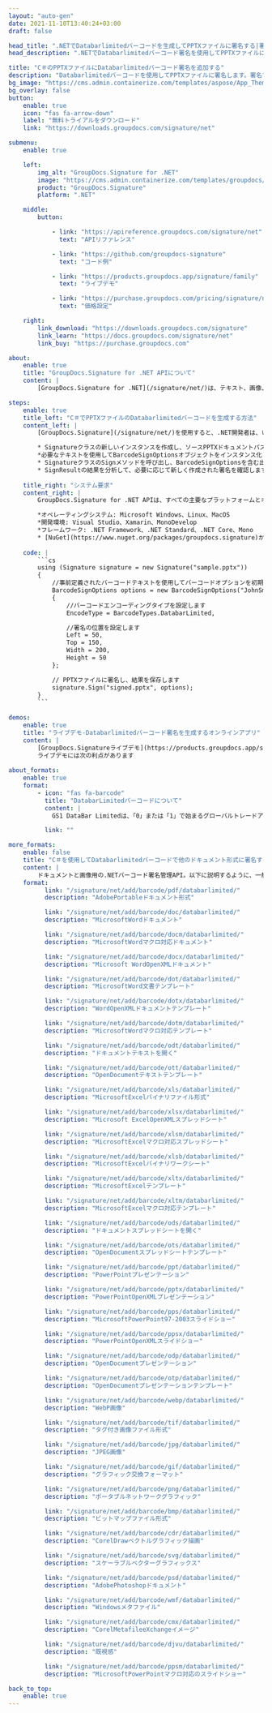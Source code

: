 ```yaml
---
layout: "auto-gen"
date: 2021-11-10T13:40:24+03:00
draft: false

head_title: ".NETでDatabarlimitedバーコードを生成してPPTXファイルに署名する|署名文書"
head_description: ".NETでDatabarlimitedバーコード署名を使用してPPTXファイルに署名する-人気のあるビジネスドキュメントや画像ファイル形式にバーコードを追加する."

title: "C＃のPPTXファイルにDatabarlimitedバーコード署名を追加する"
description: "Databarlimitedバーコードを使用してPPTXファイルに署名します。署名プロパティを操作し、ニーズに合ったドキュメント内で高度な署名オプションを設定します."
bg_image: "https://cms.admin.containerize.com/templates/aspose/App_Themes/V3/images/bg/header1.png"
bg_overlay: false
button:
    enable: true
    icon: "fas fa-arrow-down"
    label: "無料トライアルをダウンロード"
    link: "https://downloads.groupdocs.com/signature/net"

submenu:
    enable: true

    left:
        img_alt: "GroupDocs.Signature for .NET"
        image: "https://cms.admin.containerize.com/templates/groupdocs/images/product-logos/90x90-noborder/groupdocs-signature-net.png"
        product: "GroupDocs.Signature"
        platform: ".NET"

    middle:
        button:

            - link: "https://apireference.groupdocs.com/signature/net"
              text: "APIリファレンス"

            - link: "https://github.com/groupdocs-signature"
              text: "コード例"

            - link: "https://products.groupdocs.app/signature/family"
              text: "ライブデモ"

            - link: "https://purchase.groupdocs.com/pricing/signature/net"
              text: "価格設定"

    right:
        link_download: "https://downloads.groupdocs.com/signature"
        link_learn: "https://docs.groupdocs.com/signature/net"
        link_buy: "https://purchase.groupdocs.com"

about:
    enable: true
    title: "GroupDocs.Signature for .NET APIについて"
    content: |
        [GroupDocs.Signature for .NET](/signature/net/)は、テキスト、画像、バーコード、スタンプ、フォームフィールド、QRコード、メタデータなどのさまざまな署名タイプを使用してデジタルドキュメントに電子署名するネイティブ.NETAPIです。ユーザーは、PDF、Microsoft Word、Excelワークシート、PowerPointプレゼンテーション、Adobe Photoshop、メタファイル、および画像ファイル形式内のデジタル署名を追加、編集、検証、削除、および検索でき、必要に応じて署名プロパティをカスタマイズするための追加サポートがあります。

steps:
    enable: true
    title_left: "C＃でPPTXファイルのDatabarlimitedバーコードを生成する方法"
    content_left: |
        [GroupDocs.Signature](/signature/net/)を使用すると、.NET開発者は、いくつかの簡単な手順を実行することで、アプリケーション内のPPTXファイルにDatabarlimitedバーコードを簡単に追加できます。

        * Signatureクラスの新しいインスタンスを作成し、ソースPPTXドキュメントパスをコンストラクターパラメーターとして渡します。
        *必要なテキストを使用してBarcodeSignOptionsオブジェクトをインスタンス化し、EncodeTypeプロパティをDatabarLimitedに設定します。
        * SignatureクラスのSignメソッドを呼び出し、BarcodeSignOptionsを含む出力PPTXファイル名を渡します。
        * SignResultの結果を分析して、必要に応じて新しく作成された署名を確認します。
        
    title_right: "システム要求"
    content_right: |
        GroupDocs.Signature for .NET APIは、すべての主要なプラットフォームとオペレーティングシステムでサポートされています。以下のコードを実行する前に、システムに次の前提条件がインストールされていることを確認してください。

        *オペレーティングシステム: Microsoft Windows、Linux、MacOS
        *開発環境: Visual Studio、Xamarin、MonoDevelop
        *フレームワーク: .NET Framework、.NET Standard、.NET Core、Mono
        * [NuGet](https://www.nuget.org/packages/groupdocs.signature)からGroupDocs.Signaturefor.NETの最新バージョンをダウンロードします
        
    code: |
        ```cs
        using (Signature signature = new Signature("sample.pptx"))
        {
            //事前定義されたバーコードテキストを使用してバーコードオプションを初期化します
            BarcodeSignOptions options = new BarcodeSignOptions("JohnSmith")
            {
                //バーコードエンコーディングタイプを設定します
                EncodeType = BarcodeTypes.DatabarLimited,

                //署名の位置を設定します
                Left = 50,
                Top = 150,
                Width = 200,
                Height = 50
            };

            // PPTXファイルに署名し、結果を保存します 
            signature.Sign("signed.pptx", options);
        }
        ```
        
demos:
    enable: true
    title: "ライブデモ-Databarlimitedバーコード署名を生成するオンラインアプリ"
    content: |
        [GroupDocs.Signatureライブデモ](https://products.groupdocs.app/signature/family)サイトにアクセスして、DatabarlimitedバーコードをPPTXファイルに今すぐ追加してください。  
        ライブデモには次の利点があります
        
about_formats:
    enable: true
    format:
        - icon: "fas fa-barcode"
          title: "DatabarLimitedバーコードについて"
          content: |
            GS1 DataBar Limitedは、「0」または「1」で始まるグローバルトレードアイテム番号（GTIN）のエンコードをサポートする固定長のシンボル体系です。スペースが非常に限られており、全方向スキャンが不要なアプリケーションに使用されます。コンパクトなサイズのため、このシンボル体系は主にヘルスケア業界で使用されています。

          link: ""

more_formats:
    enable: false
    title: "C＃を使用してDatabarlimitedバーコードで他のドキュメント形式に署名する"
    content: |
        ドキュメントと画像用の.NETバーコード署名管理API。以下に説明するように、一般的なファイル形式のいくつかにバーコード署名を追加します。
    format: 
          link: "/signature/net/add/barcode/pdf/databarlimited/"
          description: "AdobePortableドキュメント形式"

          link: "/signature/net/add/barcode/doc/databarlimited/"
          description: "MicrosoftWordドキュメント"

          link: "/signature/net/add/barcode/docm/databarlimited/"
          description: "MicrosoftWordマクロ対応ドキュメント"

          link: "/signature/net/add/barcode/docx/databarlimited/"
          description: "Microsoft WordOpenXMLドキュメント"

          link: "/signature/net/add/barcode/dot/databarlimited/"
          description: "MicrosoftWord文書テンプレート"

          link: "/signature/net/add/barcode/dotx/databarlimited/"
          description: "WordOpenXMLドキュメントテンプレート"

          link: "/signature/net/add/barcode/dotm/databarlimited/"
          description: "MicrosoftWordマクロ対応テンプレート"       

          link: "/signature/net/add/barcode/odt/databarlimited/"
          description: "ドキュメントテキストを開く"

          link: "/signature/net/add/barcode/ott/databarlimited/"
          description: "OpenDocumentテキストテンプレート"

          link: "/signature/net/add/barcode/xls/databarlimited/"
          description: "MicrosoftExcelバイナリファイル形式"

          link: "/signature/net/add/barcode/xlsx/databarlimited/"
          description: "Microsoft ExcelOpenXMLスプレッドシート"

          link: "/signature/net/add/barcode/xlsm/databarlimited/"
          description: "MicrosoftExcelマクロ対応スプレッドシート"

          link: "/signature/net/add/barcode/xlsb/databarlimited/"
          description: "MicrosoftExcelバイナリワークシート"

          link: "/signature/net/add/barcode/xltx/databarlimited/"
          description: "MicrosoftExcelテンプレート"

          link: "/signature/net/add/barcode/xltm/databarlimited/"
          description: "MicrosoftExcelマクロ対応テンプレート"

          link: "/signature/net/add/barcode/ods/databarlimited/"
          description: "ドキュメントスプレッドシートを開く"

          link: "/signature/net/add/barcode/ots/databarlimited/"
          description: "OpenDocumentスプレッドシートテンプレート"

          link: "/signature/net/add/barcode/ppt/databarlimited/"
          description: "PowerPointプレゼンテーション"

          link: "/signature/net/add/barcode/pptx/databarlimited/"
          description: "PowerPointOpenXMLプレゼンテーション"

          link: "/signature/net/add/barcode/pps/databarlimited/"
          description: "MicrosoftPowerPoint97-2003スライドショー"

          link: "/signature/net/add/barcode/ppsx/databarlimited/"
          description: "PowerPointOpenXMLスライドショー"                              

          link: "/signature/net/add/barcode/odp/databarlimited/"
          description: "OpenDocumentプレゼンテーション"

          link: "/signature/net/add/barcode/otp/databarlimited/"
          description: "OpenDocumentプレゼンテーションテンプレート"

          link: "/signature/net/add/barcode/webp/databarlimited/"
          description: "WebP画像"

          link: "/signature/net/add/barcode/tif/databarlimited/"
          description: "タグ付き画像ファイル形式"

          link: "/signature/net/add/barcode/jpg/databarlimited/"
          description: "JPEG画像"

          link: "/signature/net/add/barcode/gif/databarlimited/"
          description: "グラフィック交換フォーマット"

          link: "/signature/net/add/barcode/png/databarlimited/"
          description: "ポータブルネットワークグラフィック"

          link: "/signature/net/add/barcode/bmp/databarlimited/"
          description: "ビットマップファイル形式"

          link: "/signature/net/add/barcode/cdr/databarlimited/"
          description: "CorelDrawベクトルグラフィック描画"

          link: "/signature/net/add/barcode/svg/databarlimited/"
          description: "スケーラブルベクターグラフィックス"

          link: "/signature/net/add/barcode/psd/databarlimited/"
          description: "AdobePhotoshopドキュメント"

          link: "/signature/net/add/barcode/wmf/databarlimited/"
          description: "Windowsメタファイル"        

          link: "/signature/net/add/barcode/cmx/databarlimited/"
          description: "CorelMetafileeXchangeイメージ"

          link: "/signature/net/add/barcode/djvu/databarlimited/"
          description: "既視感"

          link: "/signature/net/add/barcode/ppsm/databarlimited/"
          description: "MicrosoftPowerPointマクロ対応のスライドショー"

back_to_top:
    enable: true
---
```

